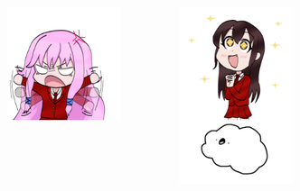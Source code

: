 <img align="left" alt="aris" width="200" src="https://github.com/ressykins/ressykins/blob/main/aris_gif.gif">
<img align="right" alt="kayla" width="200" src="https://github.com/ressykins/ressykins/blob/main/kayla_gif.gif">
<img align="right" alt="kayla" width="200" src="https://github.com/ressykins/ressykins/blob/main/casc.png">

